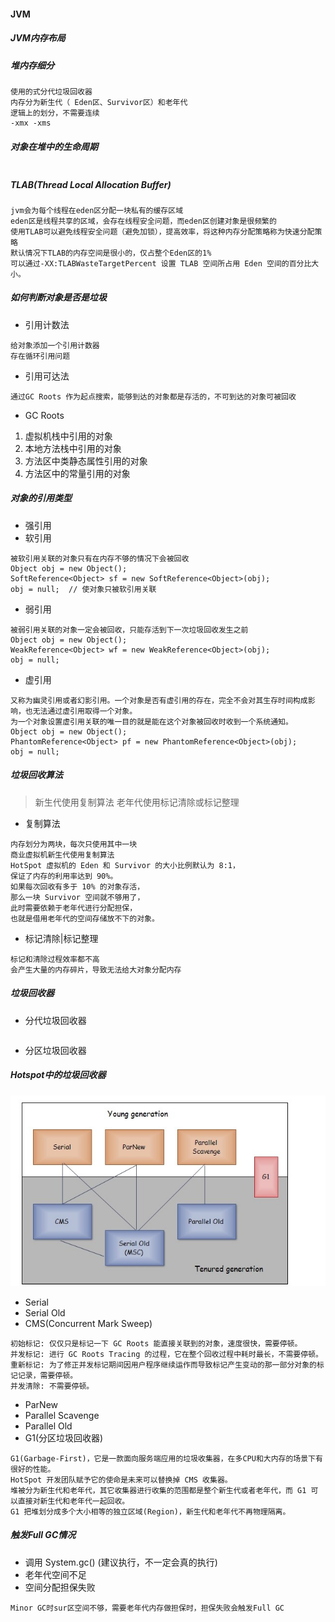 #### JVM

##### JVM内存布局

##### 堆内存细分

```text
使用的式分代垃圾回收器
内存分为新生代（ Eden区、Survivor区）和老年代
逻辑上的划分，不需要连续
-xmx -xms
```

##### 对象在堆中的生命周期

```text

```

##### TLAB(Thread Local Allocation Buffer)

```text
jvm会为每个线程在eden区分配一块私有的缓存区域
eden区是线程共享的区域，会存在线程安全问题，而eden区创建对象是很频繁的
使用TLAB可以避免线程安全问题（避免加锁），提高效率，将这种内存分配策略称为快速分配策略
默认情况下TLAB的内存空间是很小的，仅占整个Eden区的1%
可以通过-XX:TLABWasteTargetPercent 设置 TLAB 空间所占用 Eden 空间的百分比大小。
```

##### 如何判断对象是否是垃圾

- 引用计数法

```text
给对象添加一个引用计数器
存在循环引用问题
```

- 引用可达法

```text
通过GC Roots 作为起点搜索，能够到达的对象都是存活的，不可到达的对象可被回收
```

- GC Roots

1. 虚拟机栈中引用的对象
2. 本地方法栈中引用的对象
3. 方法区中类静态属性引用的对象
4. 方法区中的常量引用的对象

##### 对象的引用类型

- 强引用
- 软引用

```text
被软引用关联的对象只有在内存不够的情况下会被回收
Object obj = new Object();
SoftReference<Object> sf = new SoftReference<Object>(obj);
obj = null;  // 使对象只被软引用关联
```

- 弱引用

```text
被弱引用关联的对象一定会被回收，只能存活到下一次垃圾回收发生之前
Object obj = new Object();
WeakReference<Object> wf = new WeakReference<Object>(obj);
obj = null;
```

- 虚引用

```text
又称为幽灵引用或者幻影引用。一个对象是否有虚引用的存在，完全不会对其生存时间构成影响，也无法通过虚引用取得一个对象。
为一个对象设置虚引用关联的唯一目的就是能在这个对象被回收时收到一个系统通知。
Object obj = new Object();
PhantomReference<Object> pf = new PhantomReference<Object>(obj);
obj = null;
```

##### 垃圾回收算法

> 新生代使用复制算法
> 老年代使用标记清除或标记整理

- 复制算法

```text
内存划分为两块，每次只使用其中一块
商业虚拟机新生代使用复制算法
HotSpot 虚拟机的 Eden 和 Survivor 的大小比例默认为 8:1，
保证了内存的利用率达到 90%。
如果每次回收有多于 10% 的对象存活，
那么一块 Survivor 空间就不够用了，
此时需要依赖于老年代进行分配担保，
也就是借用老年代的空间存储放不下的对象。
```

- 标记清除|标记整理

```text
标记和清除过程效率都不高
会产生大量的内存碎片，导致无法给大对象分配内存
```

##### 垃圾回收器

- 分代垃圾回收器

```text

```

- 分区垃圾回收器

##### Hotspot中的垃圾回收器

![img.png](gc_collecter.png)

- Serial
- Serial Old
- CMS(Concurrent Mark Sweep)

```text
初始标记: 仅仅只是标记一下 GC Roots 能直接关联到的对象，速度很快，需要停顿。 
并发标记: 进行 GC Roots Tracing 的过程，它在整个回收过程中耗时最长，不需要停顿。 
重新标记: 为了修正并发标记期间因用户程序继续运作而导致标记产生变动的那一部分对象的标记记录，需要停顿。 
并发清除: 不需要停顿。
```

- ParNew
- Parallel Scavenge
- Parallel Old
- G1(分区垃圾回收器)

```text
G1(Garbage-First)，它是一款面向服务端应用的垃圾收集器，在多CPU和大内存的场景下有很好的性能。
HotSpot 开发团队赋予它的使命是未来可以替换掉 CMS 收集器。
堆被分为新生代和老年代，其它收集器进行收集的范围都是整个新生代或者老年代，而 G1 可以直接对新生代和老年代一起回收。
G1 把堆划分成多个大小相等的独立区域(Region)，新生代和老年代不再物理隔离。
```
##### 触发Full GC情况
- 调用 System.gc() (建议执行，不一定会真的执行)
- 老年代空间不足
- 空间分配担保失败
```text
Minor GC时sur区空间不够，需要老年代内存做担保时，担保失败会触发Full GC
```